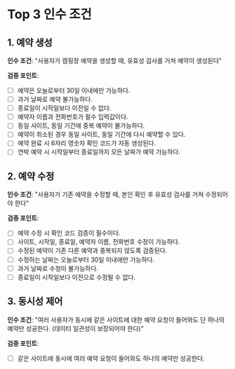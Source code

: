 # Top 3 인수 조건

## 1. 예약 생성
**인수 조건**: "사용자가 캠핑장 예약을 생성할 때, 유효성 검사를 거쳐 예약이 생성된다"

**검증 포인트**:
- [ ] 예약은 오늘로부터 30일 이내에만 가능하다.
- [ ] 과거 날짜로 예약 불가능하다.
- [ ] 종료일이 시작일보다 이전일 수 없다.
- [ ] 예약자 이름과 전화번호가 필수 입력값이다.
- [ ] 동일 사이트, 동일 기간에 중복 예약이 불가능하다.
- [ ] 예약이 취소된 경우 동일 사이트, 동일 기간에 다시 예약할 수 있다.
- [ ] 예약 완료 시 6자리 영숫자 확인 코드가 자동 생성된다.
- [ ] 연박 예약 시 시작일부터 종료일까지 모든 날짜가 예약 가능하다.

## 2. 예약 수정
**인수 조건**: "사용자가 기존 예약을 수정할 때, 본인 확인 후 유효성 검사를 거쳐 수정되어야 한다"

**검증 포인트**:
- [ ] 예약 수정 시 확인 코드 검증이 필수이다.
- [ ] 사이트, 시작일, 종료일, 예약자 이름, 전화번호 수정이 가능하다.
- [ ] 수정된 예약이 기존 다른 예약과 중복되지 않도록 검증된다.
- [ ] 수정하는 날짜는 오늘로부터 30일 이내에만 가능하다.
- [ ] 과거 날짜로 수정이 불가능하다.
- [ ] 종료일이 시작일보다 이전으로 수정될 수 없다.

## 3. 동시성 제어
**인수 조건**: "여러 사용자가 동시에 같은 사이트에 대한 예약 요청이 들어와도 단 하나의 예약만 성공한다. (데이터 일관성이 보장되어야 한다)"

**검증 포인트**:
- [ ] 같은 사이트에 동시에 여러 예약 요청이 들어와도 하나의 예약만 성공한다.

